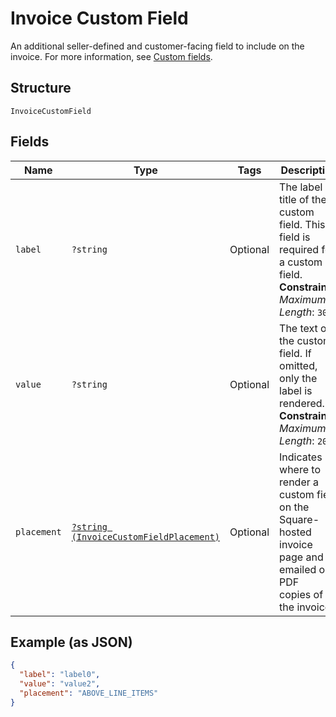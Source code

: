 
# Invoice Custom Field

An additional seller-defined and customer-facing field to include on the invoice. For more information,
see [Custom fields](https://developer.squareup.com/docs/invoices-api/overview#custom-fields).

## Structure

`InvoiceCustomField`

## Fields

| Name | Type | Tags | Description | Getter | Setter |
|  --- | --- | --- | --- | --- | --- |
| `label` | `?string` | Optional | The label or title of the custom field. This field is required for a custom field.<br>**Constraints**: *Maximum Length*: `30` | getLabel(): ?string | setLabel(?string label): void |
| `value` | `?string` | Optional | The text of the custom field. If omitted, only the label is rendered.<br>**Constraints**: *Maximum Length*: `2000` | getValue(): ?string | setValue(?string value): void |
| `placement` | [`?string (InvoiceCustomFieldPlacement)`](/doc/models/invoice-custom-field-placement.md) | Optional | Indicates where to render a custom field on the Square-hosted invoice page and in emailed or PDF<br>copies of the invoice. | getPlacement(): ?string | setPlacement(?string placement): void |

## Example (as JSON)

```json
{
  "label": "label0",
  "value": "value2",
  "placement": "ABOVE_LINE_ITEMS"
}
```

